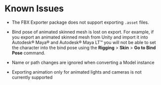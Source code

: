 # Known Issues

* The FBX Exporter package does not support exporting `.asset` files.

* Bind pose of animated skinned mesh is lost on export. For example, if you export an animated skinned mesh from Unity and import it into Autodesk® Maya® and Autodesk® Maya LT™ you will not be able to set the character into the bind pose using the **Rigging** > **Skin** > **Go to Bind Pose** command.

* Name or path changes are ignored when converting a Model instance

* Exporting animation only for animated lights and cameras is not currently supported